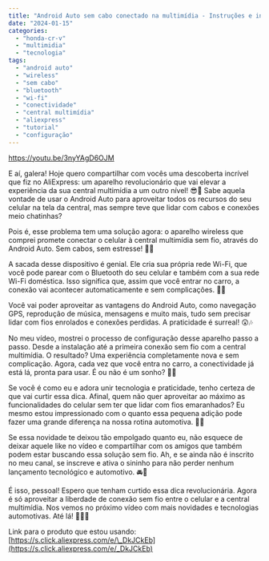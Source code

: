 ```yaml
---
title: "Android Auto sem cabo conectado na multimídia - Instruções e instalação"
date: "2024-01-15"
categories:
  - "honda-cr-v"
  - "multimidia"
  - "tecnologia"
tags:
  - "android auto"
  - "wireless"
  - "sem cabo"
  - "bluetooth"
  - "wi-fi"
  - "conectividade"
  - "central multimídia"
  - "aliexpress"
  - "tutorial"
  - "configuração"
---
```


<!--more-->

https://youtu.be/3nyYAgD6OJM

E aí, galera! Hoje quero compartilhar com vocês uma descoberta incrível que fiz no AliExpress: um aparelho revolucionário que vai elevar a experiência da sua central multimídia a um outro nível! 😎📱 Sabe aquela vontade de usar o Android Auto para aproveitar todos os recursos do seu celular na tela da central, mas sempre teve que lidar com cabos e conexões meio chatinhas?

Pois é, esse problema tem uma solução agora: o aparelho wireless que comprei promete conectar o celular à central multimídia sem fio, através do Android Auto. Sem cabos, sem estresse! 🚫🔌

A sacada desse dispositivo é genial. Ele cria sua própria rede Wi-Fi, que você pode parear com o Bluetooth do seu celular e também com a sua rede Wi-Fi doméstica. Isso significa que, assim que você entrar no carro, a conexão vai acontecer automaticamente e sem complicações. 📶🚗

Você vai poder aproveitar as vantagens do Android Auto, como navegação GPS, reprodução de música, mensagens e muito mais, tudo sem precisar lidar com fios enrolados e conexões perdidas. A praticidade é surreal! 😲🎶

No meu vídeo, mostrei o processo de configuração desse aparelho passo a passo. Desde a instalação até a primeira conexão sem fio com a central multimídia. O resultado? Uma experiência completamente nova e sem complicação. Agora, cada vez que você entra no carro, a conectividade já está lá, pronta para usar. É ou não é um sonho? 💭💥

Se você é como eu e adora unir tecnologia e praticidade, tenho certeza de que vai curtir essa dica. Afinal, quem não quer aproveitar ao máximo as funcionalidades do celular sem ter que lidar com fios emaranhados? Eu mesmo estou impressionado com o quanto essa pequena adição pode fazer uma grande diferença na nossa rotina automotiva. 🚀📲

Se essa novidade te deixou tão empolgado quanto eu, não esquece de deixar aquele like no vídeo e compartilhar com os amigos que também podem estar buscando essa solução sem fio. Ah, e se ainda não é inscrito no meu canal, se inscreve e ativa o sininho para não perder nenhum lançamento tecnológico e automotivo. 🚘🔔

É isso, pessoal! Espero que tenham curtido essa dica revolucionária. Agora é só aproveitar a liberdade de conexão sem fio entre o celular e a central multimídia. Nos vemos no próximo vídeo com mais novidades e tecnologias automotivas. Até lá! 🚗📡🔥

Link para o produto que estou usando: [https://s.click.aliexpress.com/e/\_DkJCkEb](https://s.click.aliexpress.com/e/_DkJCkEb)
